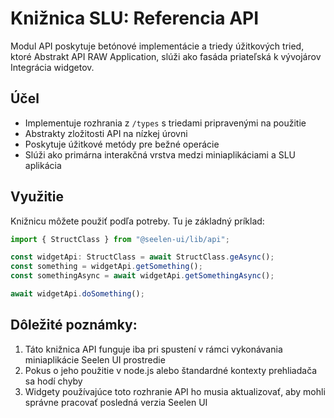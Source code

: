 # **Knižnica SLU: Referencia API**

Modul API poskytuje betónové implementácie a triedy úžitkových tried, ktoré
Abstrakt API RAW Application, slúži ako fasáda priateľská k vývojárov Integrácia
widgetov.

## **Účel**

- Implementuje rozhrania z `/types` s triedami pripravenými na použitie
- Abstrakty zložitosti API na nízkej úrovni
- Poskytuje úžitkové metódy pre bežné operácie
- Slúži ako primárna interakčná vrstva medzi miniaplikáciami a SLU aplikácia

## **Využitie**

Knižnicu môžete použiť podľa potreby. Tu je základný príklad:

```ts
import { StructClass } from "@seelen-ui/lib/api";

const widgetApi: StructClass = await StructClass.geAsync();
const something = widgetApi.getSomething();
const somethingAsync = await widgetApi.getSomethingAsync();

await widgetApi.doSomething();
```

## **Dôležité poznámky:**

1. Táto knižnica API funguje iba pri spustení v rámci vykonávania miniaplikácie
   Seelen UI prostredie
2. Pokus o jeho použitie v node.js alebo štandardné kontexty prehliadača sa hodí
   chyby
3. Widgety používajúce toto rozhranie API ho musia aktualizovať, aby mohli
   správne pracovať posledná verzia Seelen UI
